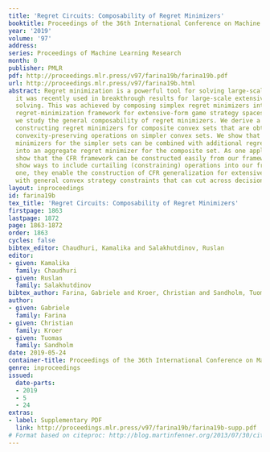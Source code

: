 ```yaml
---
title: 'Regret Circuits: Composability of Regret Minimizers'
booktitle: Proceedings of the 36th International Conference on Machine Learning
year: '2019'
volume: '97'
address: 
series: Proceedings of Machine Learning Research
month: 0
publisher: PMLR
pdf: http://proceedings.mlr.press/v97/farina19b/farina19b.pdf
url: http://proceedings.mlr.press/v97/farina19b.html
abstract: Regret minimization is a powerful tool for solving large-scale problems;
  it was recently used in breakthrough results for large-scale extensive-form game
  solving. This was achieved by composing simplex regret minimizers into an overall
  regret-minimization framework for extensive-form game strategy spaces. In this paper
  we study the general composability of regret minimizers. We derive a calculus for
  constructing regret minimizers for composite convex sets that are obtained from
  convexity-preserving operations on simpler convex sets. We show that local regret
  minimizers for the simpler sets can be combined with additional regret minimizers
  into an aggregate regret minimizer for the composite set. As one application, we
  show that the CFR framework can be constructed easily from our framework. We also
  show ways to include curtailing (constraining) operations into our framework. For
  one, they enable the construction of CFR generalization for extensive-form games
  with general convex strategy constraints that can cut across decision points.
layout: inproceedings
id: farina19b
tex_title: 'Regret Circuits: Composability of Regret Minimizers'
firstpage: 1863
lastpage: 1872
page: 1863-1872
order: 1863
cycles: false
bibtex_editor: Chaudhuri, Kamalika and Salakhutdinov, Ruslan
editor:
- given: Kamalika
  family: Chaudhuri
- given: Ruslan
  family: Salakhutdinov
bibtex_author: Farina, Gabriele and Kroer, Christian and Sandholm, Tuomas
author:
- given: Gabriele
  family: Farina
- given: Christian
  family: Kroer
- given: Tuomas
  family: Sandholm
date: 2019-05-24
container-title: Proceedings of the 36th International Conference on Machine Learning
genre: inproceedings
issued:
  date-parts:
  - 2019
  - 5
  - 24
extras:
- label: Supplementary PDF
  link: http://proceedings.mlr.press/v97/farina19b/farina19b-supp.pdf
# Format based on citeproc: http://blog.martinfenner.org/2013/07/30/citeproc-yaml-for-bibliographies/
---
```

